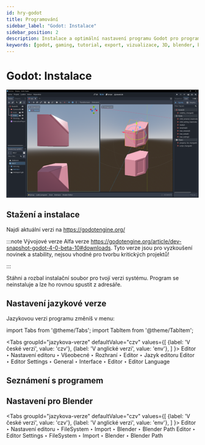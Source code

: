 ```yaml
---
id: hry-godot
title: Programování
sidebar_label: "Godot: Instalace"
sidebar_position: 2
description: Instalace a optimální nastavení programu Godot pro programování her
keywords: [godot, gaming, tutorial, export, vizualizace, 3D, blender, blender3d, instalace, nastavení, digitální modelování]
---
```


# Godot: Instalace

![image](./images/godot2.png)


## Stažení a instalace
Najdi aktuální verzi na https://godotengine.org/

:::note Vývojové verze
Alfa verze https://godotengine.org/article/dev-snapshot-godot-4-0-beta-10#downloads. 
Tyto verze jsou pro vyzkoušení novinek a stability, nejsou vhodné pro tvorbu kritických projektů!

:::

Stáhni a rozbal instalační soubor pro tvojí verzi systému.
Program se neinstaluje a lze ho rovnou spustit z adresáře.

## Nastavení jazykové verze
Jazykovou verzi programu změníš v menu:

import Tabs from '@theme/Tabs';
import TabItem from '@theme/TabItem';

<Tabs
  groupId="jazykova-verze"
  defaultValue="czv"
  values={[
    {label: 'V české verzi', value: 'czv'},
    {label: 'V anglické verzi', value: 'env'},
  ]
}>
<TabItem value="czv">Editor ‣ Nastavení editoru ‣ Všeobecné ‣ Rozhraní ‣ Editor ‣ Jazyk editoru</TabItem>
<TabItem value="env">Editor ‣ Editor Settings ‣ General ‣ Interface ‣ Editor ‣ Editor Language</TabItem>
</Tabs>

## Seznámení s programem

## Nastavení pro Blender

<Tabs
  groupId="jazykova-verze"
  defaultValue="czv"
  values={[
    {label: 'V české verzi', value: 'czv'},
    {label: 'V anglické verzi', value: 'env'},
  ]
}>
<TabItem value="czv">Editor ‣ Nastavení editoru ‣ FileSystem ‣ Import ‣ Blender ‣ Blender Path</TabItem>
<TabItem value="env">Editor ‣ Editor Settings ‣ FileSystem ‣ Import ‣ Blender ‣ Blender Path</TabItem>
</Tabs>






